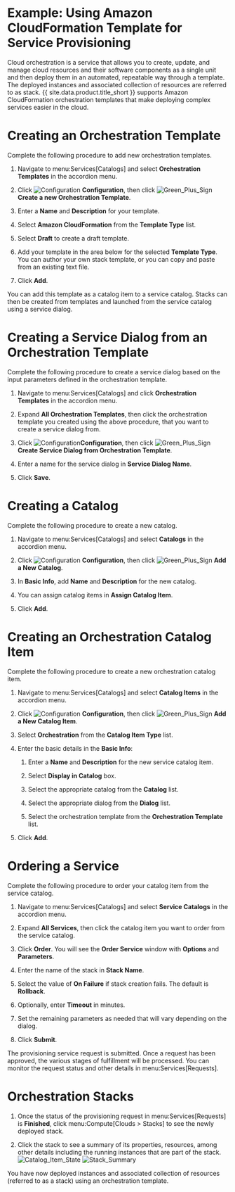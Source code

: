 # Example: Using Amazon CloudFormation Template for Service Provisioning

Cloud orchestration is a service that allows you to create, update, and
manage cloud resources and their software components as a single unit
and then deploy them in an automated, repeatable way through a template.
The deployed instances and associated collection of resources are
referred to as stack. {{ site.data.product.title_short }} supports Amazon
CloudFormation orchestration templates that make deploying complex
services easier in the cloud.

# Creating an Orchestration Template

Complete the following procedure to add new orchestration templates.

1.  Navigate to menu:Services\[Catalogs\] and select **Orchestration
    Templates** in the accordion menu.

2.  Click ![Configuration](../images/1847.png) **Configuration**, then
    click ![Green\_Plus\_Sign](../images/1848.png) **Create a new
    Orchestration Template**.

3.  Enter a **Name** and **Description** for your template.

4.  Select **Amazon CloudFormation** from the **Template Type** list.

5.  Select **Draft** to create a draft template.

6.  Add your template in the area below for the selected **Template
    Type**. You can author your own stack template, or you can copy and
    paste from an existing text file.

7.  Click **Add**.

You can add this template as a catalog item to a service catalog. Stacks
can then be created from templates and launched from the service catalog
using a service dialog.

# Creating a Service Dialog from an Orchestration Template

Complete the following procedure to create a service dialog based on the
input parameters defined in the orchestration template.

1.  Navigate to menu:Services\[Catalogs\] and click **Orchestration
    Templates** in the accordion menu.

2.  Expand **All Orchestration Templates**, then click the orchestration
    template you created using the above procedure, that you want to
    create a service dialog from.

3.  Click ![Configuration](../images/1847.png)**Configuration**, then
    click ![Green\_Plus\_Sign](../images/1848.png)**Create Service Dialog
    from Orchestration Template**.

4.  Enter a name for the service dialog in **Service Dialog Name**.

5.  Click **Save**.

# Creating a Catalog

Complete the following procedure to create a new catalog.

1.  Navigate to menu:Services\[Catalogs\] and select **Catalogs** in the
    accordion menu.

2.  Click ![Configuration](../images/1847.png) **Configuration**, then
    click ![Green\_Plus\_Sign](../images/1848.png) **Add a New Catalog**.

3.  In **Basic Info**, add **Name** and **Description** for the new
    catalog.

4.  You can assign catalog items in **Assign Catalog Item**.

5.  Click **Add**.

# Creating an Orchestration Catalog Item

Complete the following procedure to create a new orchestration catalog
item.

1.  Navigate to menu:Services\[Catalogs\] and select **Catalog Items**
    in the accordion menu.

2.  Click ![Configuration](../images/1847.png) **Configuration**, then
    click ![Green\_Plus\_Sign](../images/1848.png) **Add a New Catalog
    Item**.

3.  Select **Orchestration** from the **Catalog Item Type** list.

4.  Enter the basic details in the **Basic Info**:

    1.  Enter a **Name** and **Description** for the new service catalog
        item.

    2.  Select **Display in Catalog** box.

    3.  Select the appropriate catalog from the **Catalog** list.

    4.  Select the appropriate dialog from the **Dialog** list.

    5.  Select the orchestration template from the **Orchestration
        Template** list.

5.  Click **Add**.

# Ordering a Service

Complete the following procedure to order your catalog item from the
service catalog.

1.  Navigate to menu:Services\[Catalogs\] and select **Service
    Catalogs** in the accordion menu.

2.  Expand **All Services**, then click the catalog item you want to
    order from the service catalog.

3.  Click **Order**. You will see the **Order Service** window with
    **Options** and **Parameters**.

4.  Enter the name of the stack in **Stack Name**.

5.  Select the value of **On Failure** if stack creation fails. The
    default is **Rollback**.

6.  Optionally, enter **Timeout** in minutes.

7.  Set the remaining parameters as needed that will vary depending on
    the dialog.

8.  Click **Submit**.

The provisioning service request is submitted. Once a request has been
approved, the various stages of fulfillment will be processed. You can
monitor the request status and other details in
menu:Services\[Requests\].

# Orchestration Stacks

1.  Once the status of the provisioning request in
    menu:Services\[Requests\] is **Finished**, click
    menu:Compute\[Clouds \> Stacks\] to see the newly deployed stack.

2.  Click the stack to see a summary of its properties, resources, among
    other details including the running instances that are part of the
    stack. ![Catalog\_Item\_State](../images/7180.png)
    ![Stack\_Summary](../images/7181.png)

You have now deployed instances and associated collection of resources
(referred to as a stack) using an orchestration template.
